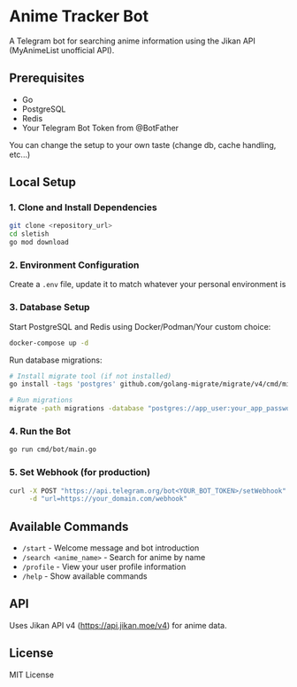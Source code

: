 # Anime Tracker Bot

A Telegram bot for searching anime information using the Jikan API (MyAnimeList unofficial API).

## Prerequisites

- Go
- PostgreSQL
- Redis
- Your Telegram Bot Token from @BotFather

You can change the setup to your own taste (change db, cache handling, etc...)

## Local Setup

### 1. Clone and Install Dependencies

```bash
git clone <repository_url>
cd sletish
go mod download
```

### 2. Environment Configuration

Create a `.env` file, update it to match whatever your personal environment is

### 3. Database Setup

Start PostgreSQL and Redis using Docker/Podman/Your custom choice:

```bash
docker-compose up -d
```

Run database migrations:

```bash
# Install migrate tool (if not installed)
go install -tags 'postgres' github.com/golang-migrate/migrate/v4/cmd/migrate@latest

# Run migrations
migrate -path migrations -database "postgres://app_user:your_app_password@localhost:5432/sletish?sslmode=disable" up
```

### 4. Run the Bot

```bash
go run cmd/bot/main.go
```

### 5. Set Webhook (for production)

```bash
curl -X POST "https://api.telegram.org/bot<YOUR_BOT_TOKEN>/setWebhook" \
     -d "url=https://your_domain.com/webhook"
```

## Available Commands

- `/start` - Welcome message and bot introduction
- `/search <anime_name>` - Search for anime by name
- `/profile` - View your user profile information
- `/help` - Show available commands


## API

Uses Jikan API v4 (https://api.jikan.moe/v4) for anime data.

## License

MIT License
